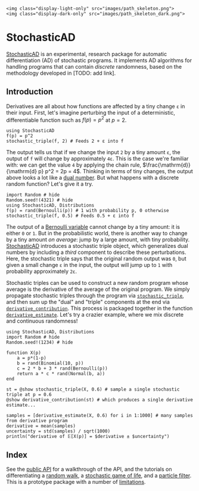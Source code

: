 ```@raw html
<img class="display-light-only" src="images/path_skeleton.png">
<img class="display-dark-only" src="images/path_skeleton_dark.png">
```

# StochasticAD

[StochasticAD](https://github.com/gaurav-arya/StochasticAD.jl) is an experimental, research package for automatic differentiation (AD) of stochastic programs.
It implements AD algorithms for handling programs that can contain *discrete* randomness, based on the methodology developed in [TODO: add link].

## Introduction

Derivatives are all about how functions are affected by a tiny change `ε` in their input. First, let's imagine perturbing the input of a deterministic, differentiable function such as $f(p) = p^2$ at $p = 2$.
```@example continuous
using StochasticAD
f(p) = p^2
stochastic_triple(f, 2) # Feeds 2 + ε into f
```
The output tells us that if we change the input `2` by a tiny amount `ε`, the output of `f` will change by approximately `4ε`. This is the case we're familiar with: we can get the value `4` by applying the chain rule, $\frac{\mathrm{d}}{\mathrm{d} p} p^2 = 2p = 4$. Thinking in terms of tiny changes, the output above looks a lot like a [dual number](https://en.wikipedia.org/wiki/Dual_number). But what happens with a discrete random function? Let's give it a try. 
```@example discrete
import Random # hide
Random.seed!(4321) # hide
using StochasticAD, Distributions
f(p) = rand(Bernoulli(p)) # 1 with probability p, 0 otherwise
stochastic_triple(f, 0.5) # Feeds 0.5 + ε into f
```
The output of a [Bernoulli variable](https://en.wikipedia.org/wiki/Bernoulli_distribution) cannot change by a tiny amount: it is either `0` or `1`. But in the probabilistic world, there is another way to change by a tiny amount *on average*: jump by a large amount, with tiny probability. [StochasticAD](https://github.com/gaurav-arya/StochasticAD.jl) introduces a stochastic triple object, which generalizes dual numbers by including a *third* component to describe these perturbations. Here, the stochastic triple says that the original random output was `0`, but given a small change `ε` in the input, the output will jump up to `1` with probability approximately `2ε`.

Stochastic triples can be used to construct a new random program whose average is the derivative of the average of the original program. We simply propagate stochastic triples through the program via [`stochastic_triple`](@ref), and then sum up the "dual" and "triple" components at the end via [`derivative_contribution`](@ref). This process is packaged together in the function [`derivative_estimate`](@ref). Let's try a crazier example, where we mix discrete and continuous randomness!
```@example estimate
using StochasticAD, Distributions
import Random # hide
Random.seed!(1234) # hide

function X(p)
    a = p*(1-p) 
    b = rand(Binomial(10, p))
    c = 2 * b + 3 * rand(Bernoulli(p))
    return a * c * rand(Normal(b, a))
end

st = @show stochastic_triple(X, 0.6) # sample a single stochastic triple at p = 0.6
@show derivative_contribution(st) # which produces a single derivative estimate...

samples = [derivative_estimate(X, 0.6) for i in 1:1000] # many samples from derivative program
derivative = mean(samples)
uncertainty = std(samples) / sqrt(1000)
println("derivative of 𝔼[X(p)] = $derivative ± $uncertainty")
```

## Index

See the [public API](public_api.md) for a walkthrough of the API, and the tutorials on differentiating a [random walk](tutorials/random_walk.md), a [stochastic game of life](tutorials/game_of_life.md), and a [particle filter](tutorials/particle_filter.md). This is a prototype package with a number of [limitations](limitations.md).

